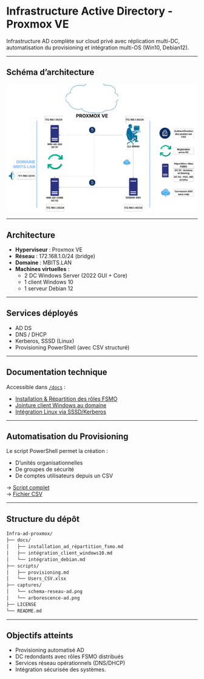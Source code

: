 # Infrastructure Active Directory - Proxmox VE

Infrastructure AD complète sur cloud privé avec réplication multi-DC, automatisation du provisioning et intégration multi-OS (Win10, Debian12).

---

## Schéma d’architecture

![Schéma réseau - Proxmox](/captures/schema-ad-proxmox.png)

---

## Architecture

- **Hyperviseur** : Proxmox VE 
- **Réseau** : 172.168.1.0/24 (bridge)
- **Domaine** : MBITS.LAN
- **Machines virtuelles** :
  - 2 DC Windows Server (2022 GUI + Core)
  - 1 client Windows 10
  - 1 serveur Debian 12

---

## Services déployés

- AD DS
- DNS / DHCP
- Kerberos, SSSD (Linux)
- Provisioning PowerShell (avec CSV structuré)

---

## Documentation technique

Accessible dans [`/docs`](./docs) :

- [Installation & Répartition des rôles FSMO](./docs/installation_ad_répartition_fsmo.md)
- [Jointure client Windows au domaine](./docs/Intégration_client_windows10.md)
- [Intégration Linux via SSSD/Kerberos](./docs/intégration_debian.md)

---

## Automatisation du Provisioning

Le script PowerShell permet la création :
- D’unités organisationnelles
- De groupes de sécurité
- De comptes utilisateurs depuis un CSV

→ [Script complet](./scripts/provisioning.md)  
→ [Fichier CSV](./scripts/Users_CSV.xlsx)

---

## Structure du dépôt

```bash
Infra-ad-proxmox/
├── docs/
│   ├── installation_ad_répartition_fsmo.md
│   ├── intégration_client_windows10.md
│   └── intégration_debian.md
├── scripts/
│   ├── provisioning.md
│   └── Users_CSV.xlsx
├── captures/
│   └── schema-reseau-ad.png
│   └── arborescence-ad.png
├── LICENSE
└── README.md
```

---

## Objectifs atteints

- Provisioning automatisé AD
- DC redondants avec rôles FSMO distribués
- Services réseau opérationnels (DNS/DHCP)
- Intégration sécurisée des systèmes.

